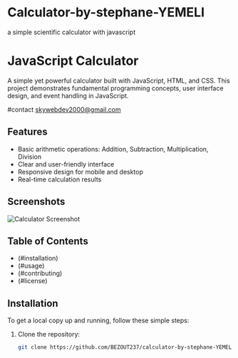 # Calculator-by-stephane-YEMELI
a simple scientific calculator with javascript
# JavaScript Calculator

A simple yet powerful calculator built with JavaScript, HTML, and CSS. This project demonstrates fundamental programming concepts, user interface design, and event handling in JavaScript.

#contact
skywebdev2000@gmail.com

## Features

- Basic arithmetic operations: Addition, Subtraction, Multiplication, Division
- Clear and user-friendly interface
- Responsive design for mobile and desktop
- Real-time calculation results

## Screenshots

![Calculator Screenshot](path/to/screenshot.png)

## Table of Contents

- (#installation)
- (#usage)
- (#contributing)
- (#license)

## Installation

To get a local copy up and running, follow these simple steps:

1. Clone the repository:
   ```bash
   git clone https://github.com/BEZOUT237/calculator-by-stephane-YEMELI.git
